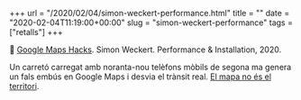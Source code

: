 +++
url = "/2020/02/04/simon-weckert-performance.html"
title = ""
date = "2020-02-04T11:19:00+00:00"
slug = "simon-weckert-performance"
tags = ["retalls"]
+++

📎 [Google Maps Hacks](http://www.simonweckert.com/googlemapshacks.html). Simon Weckert. Performance & Installation, 2020.

Un carretó carregat amb noranta-nou telèfons mòbils de segona ma genera un fals embús en Google Maps i desvia el trànsit real. [El mapa no és el territori](https://en.wikipedia.org/wiki/Map–territory_relation).

